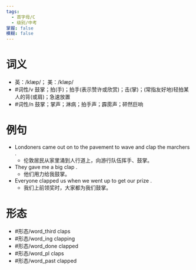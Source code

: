 ```yaml
---
tags:
  - 首字母/C
  - 级别/中考
掌握: false
模糊: false
---
```

# 词义
- 英：/klæp/； 美：/klæp/
- #词性/v  鼓掌；拍(手)；拍手(表示赞许或欣赏)；击(掌)；(常指友好地)轻拍某人的背(或肩)；急速放置
- #词性/n  鼓掌；掌声；淋病；拍手声；霹雳声；砰然巨响
# 例句
- Londoners came out on to the pavement to wave and clap the marchers .
	- 伦敦居民从家里涌到人行道上，向游行队伍挥手、鼓掌。
- They gave me a big clap .
	- 他们用力给我鼓掌。
- Everyone clapped us when we went up to get our prize .
	- 我们上前领奖时，大家都为我们鼓掌。
# 形态
- #形态/word_third claps
- #形态/word_ing clapping
- #形态/word_done clapped
- #形态/word_pl claps
- #形态/word_past clapped
